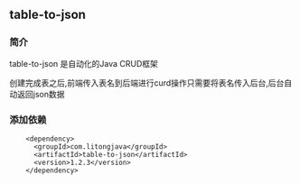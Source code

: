 ## table-to-json

### 简介

table-to-json 是自动化的Java CRUD框架

创建完成表之后,前端传入表名到后端进行curd操作只需要将表名传入后台,后台自动返回json数据

### 添加依赖
```
    <dependency>
      <groupId>com.litongjava</groupId>
      <artifactId>table-to-json</artifactId>
      <version>1.2.3</version>
    </dependency>
```
